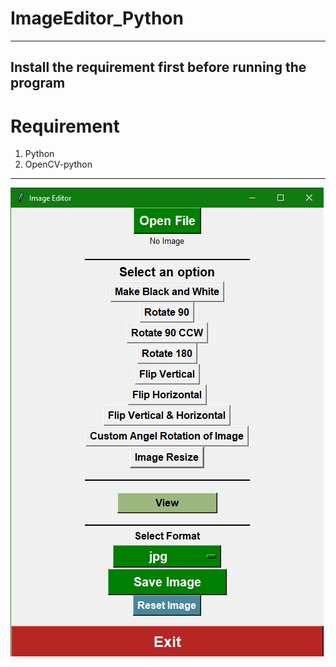 # ImageEditor_Python
--------------------------------
Install the requirement first before running the program
--------------------------------
# Requirement
1. Python
2. OpenCV-python
--------------------------------
![](Screenshot/Image%20Editor%20Python.jpg)

